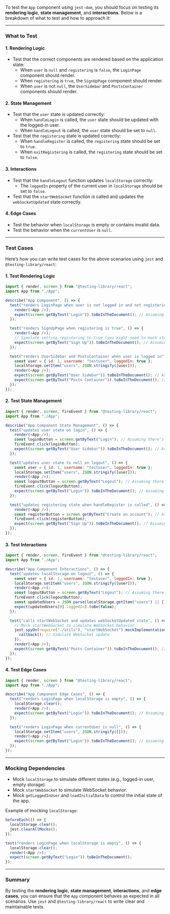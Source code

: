 To test the `App` component using `jest-dom`, you should focus on testing its **rendering logic**, **state management**, and **interactions**. Below is a breakdown of what to test and how to approach it:

---

### **What to Test**

#### 1. **Rendering Logic**
   - Test that the correct components are rendered based on the application state:
     - When `user` is `null` and `registering` is `false`, the `LoginPage` component should render.
     - When `registering` is `true`, the `SignUpPage` component should render.
     - When `user` is not `null`, the `UserSidebar` and `PostsContainer` components should render.

#### 2. **State Management**
   - Test that the `user` state is updated correctly:
     - When `handleLogin` is called, the `user` state should be updated with the logged-in user.
     - When `handleLogout` is called, the `user` state should be set to `null`.
   - Test that the `registering` state is updated correctly:
     - When `handleRegister` is called, the `registering` state should be set to `true`.
     - When `exitRegistering` is called, the `registering` state should be set to `false`.

#### 3. **Interactions**
   - Test that the `handleLogout` function updates `localStorage` correctly:
     - The `loggedIn` property of the current user in `localStorage` should be set to `false`.
   - Test that the `startWebSocket` function is called and updates the `webSocketUpdated` state correctly.

#### 4. **Edge Cases**
   - Test the behavior when `localStorage` is empty or contains invalid data.
   - Test the behavior when the `currentUser` is `null`.

---

### **Test Cases**

Here’s how you can write test cases for the above scenarios using `jest` and `@testing-library/react`:

#### **1. Test Rendering Logic**
```javascript
import { render, screen } from "@testing-library/react";
import App from "./App";

describe("App Component", () => {
  test("renders LoginPage when user is not logged in and not registering", () => {
    render(<App />);
    expect(screen.getByText("Login")).toBeInTheDocument(); // Assuming "Login" is a text in LoginPage
  });

  test("renders SignUpPage when registering is true", () => {
    render(<App />);
    // Simulate setting registering to true (you might need to mock state)
    expect(screen.getByText("Sign Up")).toBeInTheDocument(); // Assuming "Sign Up" is a text in SignUpPage
  });

  test("renders UserSidebar and PostsContainer when user is logged in", () => {
    const user = { id: 1, username: "testuser", loggedIn: true };
    localStorage.setItem("users", JSON.stringify([user]));
    render(<App />);
    expect(screen.getByText("User Sidebar")).toBeInTheDocument(); // Assuming "User Sidebar" is a text in UserSidebar
    expect(screen.getByText("Posts Container")).toBeInTheDocument(); // Assuming "Posts Container" is a text in PostsContainer
  });
});
```

#### **2. Test State Management**
```javascript
import { render, screen, fireEvent } from "@testing-library/react";
import App from "./App";

describe("App Component State Management", () => {
  test("updates user state on login", () => {
    render(<App />);
    const loginButton = screen.getByText("Login"); // Assuming there's a login button
    fireEvent.click(loginButton);
    expect(screen.getByText("User Sidebar")).toBeInTheDocument(); // Assuming "User Sidebar" is rendered after login
  });

  test("updates user state to null on logout", () => {
    const user = { id: 1, username: "testuser", loggedIn: true };
    localStorage.setItem("users", JSON.stringify([user]));
    render(<App />);
    const logoutButton = screen.getByText("Logout"); // Assuming there's a logout button
    fireEvent.click(logoutButton);
    expect(screen.getByText("Login")).toBeInTheDocument(); // Assuming "Login" is rendered after logout
  });

  test("updates registering state when handleRegister is called", () => {
    render(<App />);
    const registerButton = screen.getByText("Create an account"); // Assuming there's a register button
    fireEvent.click(registerButton);
    expect(screen.getByText("Sign Up")).toBeInTheDocument(); // Assuming "Sign Up" is rendered after clicking register
  });
});
```

#### **3. Test Interactions**
```javascript
import { render, screen, fireEvent } from "@testing-library/react";
import App from "./App";

describe("App Component Interactions", () => {
  test("updates localStorage on logout", () => {
    const user = { id: 1, username: "testuser", loggedIn: true };
    localStorage.setItem("users", JSON.stringify([user]));
    render(<App />);
    const logoutButton = screen.getByText("Logout"); // Assuming there's a logout button
    fireEvent.click(logoutButton);
    const updatedUsers = JSON.parse(localStorage.getItem("users") || []);
    expect(updatedUsers[0].loggedIn).toBe(false);
  });

  test("calls startWebSocket and updates webSocketUpdated state", () => {
    // Mock startWebSocket to simulate WebSocket behavior
    jest.spyOn(require("./utils"), "startWebSocket").mockImplementation((callback) => {
      callback(); // Simulate WebSocket update
    });
    render(<App />);
    expect(screen.getByText("Posts Container")).toBeInTheDocument(); // Assuming "Posts Container" is rendered after WebSocket update
  });
});
```

#### **4. Test Edge Cases**
```javascript
import { render, screen } from "@testing-library/react";
import App from "./App";

describe("App Component Edge Cases", () => {
  test("renders LoginPage when localStorage is empty", () => {
    localStorage.clear();
    render(<App />);
    expect(screen.getByText("Login")).toBeInTheDocument(); // Assuming "Login" is rendered when localStorage is empty
  });

  test("renders LoginPage when currentUser is null", () => {
    localStorage.setItem("users", JSON.stringify([]));
    render(<App />);
    expect(screen.getByText("Login")).toBeInTheDocument(); // Assuming "Login" is rendered when currentUser is null
  });
});
```

---

### **Mocking Dependencies**
- Mock `localStorage` to simulate different states (e.g., logged-in user, empty storage).
- Mock `startWebSocket` to simulate WebSocket behavior.
- Mock `getLoggedInUser` and `loadInitialData` to control the initial state of the app.

Example of mocking `localStorage`:
```javascript
beforeEach(() => {
  localStorage.clear();
  jest.clearAllMocks();
});

test("renders LoginPage when localStorage is empty", () => {
  localStorage.clear();
  render(<App />);
  expect(screen.getByText("Login")).toBeInTheDocument();
});
```

---

### **Summary**
By testing the **rendering logic**, **state management**, **interactions**, and **edge cases**, you can ensure that the `App` component behaves as expected in all scenarios. Use `jest` and `@testing-library/react` to write clear and maintainable tests.